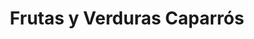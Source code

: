 ---
title: "Frutas y Verduras Caparrós"
url: /garrucha/frutas-y-verduras-caparros/
shop: supermercado
---